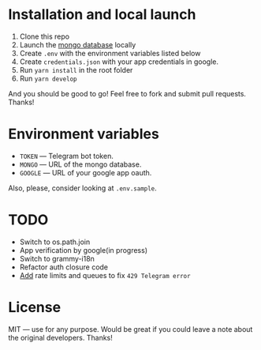 # Installation and local launch

1. Clone this repo
2. Launch the [mongo database](https://www.mongodb.com/) locally
3. Create `.env` with the environment variables listed below
4. Create `credentials.json` with your app credentials in google.
5. Run `yarn install` in the root folder
6. Run `yarn develop`

And you should be good to go! Feel free to fork and submit pull requests. Thanks!

# Environment variables

-   `TOKEN` — Telegram bot token.
-   `MONGO` — URL of the mongo database.
-   `GOOGLE` — URL of your google app oauth.

Also, please, consider looking at `.env.sample`.

# TODO

-   Switch to os.path.join
-   App verification by google(in progress)
-   Switch to grammy-i18n
-   Refactor auth closure code
-   [Add](https://telegra.ph/So-your-bot-is-rate-limited-01-26) rate limits and queues to fix `429 Telegram error`

# License

MIT — use for any purpose. Would be great if you could leave a note about the original developers. Thanks!
